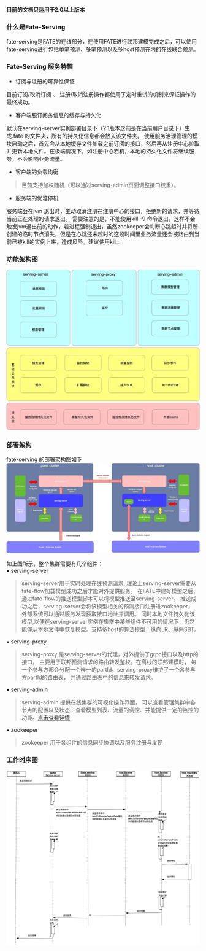 **目前的文档只适用于2.0以上版本**

### 什么是Fate-Serving
fate-serving是FATE的在线部分，在使用FATE进行联邦建模完成之后，可以使用fate-serving进行包括单笔预测、多笔预测以及多host预测在内的在线联合预测。

### Fate-Serving 服务特性
* 订阅与注册的可靠性保证  

目前订阅/取消订阅  、  注册/取消注册操作都使用了定时重试的机制来保证操作的最终成功。

* 客户端服订阅务信息的缓存与持久化  

默认在serving-server实例部署目录下（2.1版本之前是在当前用户目录下）生成.fate 的文件夹，所有的持久化信息都会放入该文件夹。 使用服务治理管理的模块启动之后，首先会从本地缓存文件加载之前订阅的接口，然后再从注册中心拉取并更新本地文件。在极端情况下，如注册中心宕机，本地的持久化文件将继续服务，不会影响业务流量。

* 客户端的负载均衡  
>目前支持加权随机（可以通过serving-admin页面调整接口权重）。

* 服务端的优雅停机     

服务端会在jvm 退出时，主动取消注册在注册中心的接口，拒绝新的请求，并等待当前正在处理的请求退出。 需要注意的是，不能使用kill -9 命令退出，这样不会触发jvm退出前的动作，若进程强制退出，虽然zookeeper会判断心跳超时并将所创建的临时节点消失，但是在心跳还未超时的这段时间里业务流量还会被路由到当前已被kill的实例上来，造成风险。建议使用kill。
### 功能架构图  
![架构1](img/Structure1.jpg)  

### 部署架构
fate-serving 的部署架构图如下
![架构2](img/Structure2.jpg)

如上图所示，整个集群需要有几个组件：  
•	serving-server 
 
>serving-server用于实时处理在线预测请求, 理论上serving-server需要从fate-flow加载模型成功之后才能对外提供服务。 在FATE中建好模型之后，通过fate-flow的推送模型脚本可以将模型推送至serving-server。 推送成功之后，serving-server会将该模型相关的预测接口注册进zookeeper， 外部系统可以通过服务发现获取接口地址并调用。 同时本地文件持久化该模型,以便在serving-server实例在集群中某些组件不可用的情况下，仍然能够从本地文件中恢复模型。支持多host的算法模型：纵向LR、纵向SBT。

•	serving-proxy 
 
>serving-proxy 是serving-server的代理，对外提供了grpc接口以及http的接口， 主要用于联邦预测请求的路由转发鉴权。在离线的联邦建模时， 每一个参与方都会分配一个唯一的partId。serving-proxy维护了一个各参与方partId的路由表， 并通过路由表中的信息来转发请求。

•	serving-admin  

>serving-admin 提供在线集群的可视化操作界面， 可以查看管理集群中各节点的配置以及状态、查看模型列表、流量的调控、并能提供一定的监控的功能。[点击查看详情](./service/admin.md)    

•	zookeeper  
>zookeeper 用于各组件的信息同步协调以及服务注册与发现

### 工作时序图
![工作时序图](img/sequence_diagram.jpg)



 
